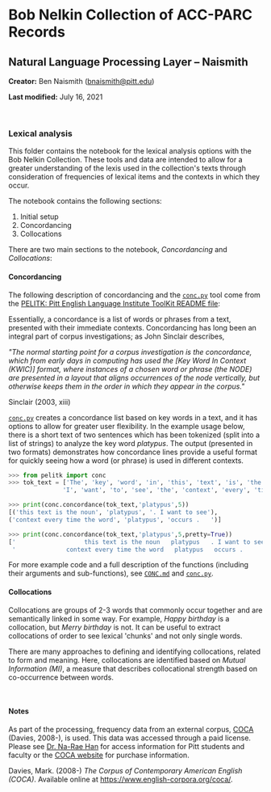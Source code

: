 # Bob Nelkin Collection of ACC-PARC Records

## Natural Language Processing Layer – Naismith

**Creator:** Ben Naismith (bnaismith@pitt.edu)  

**Last modified:** July 16, 2021

<br>

### Lexical analysis

This folder contains the notebook for the lexical analysis options with the Bob Nelkin Collection. These tools and data are intended to allow for a greater understanding of the lexis used in the collection's texts through consideration of frequencies of lexical items and the contexts in which they occur.

The notebook contains the following sections:

1. Initial setup
2. Concordancing
3. Collocations  

There are two main sections to the notebook, _Concordancing_ and _Collocations_:  

#### Concordancing

The following description of concordancing and the [`conc.py`](https://github.com/ELI-Data-Mining-Group/pelitk/blob/master/pelitk/conc.py) tool come from the [PELITK: Pitt English Language Institute ToolKit README file](https://github.com/ELI-Data-Mining-Group/pelitk):

Essentially, a concordance is a list of words or phrases from a text, presented with their immediate contexts. Concordancing has long been an integral part of corpus investigations; as John Sinclair describes,  

_"The normal starting point for a corpus investigation is the concordance, which from early days in computing has used the [Key Word In Context (KWIC)] format, where instances of a chosen word or phrase (the NODE) are presented in a layout that aligns occurrences of the node vertically, but otherwise keeps them in the order in which they appear in the corpus."_  

Sinclair (2003, xiii)  

[`conc.py`](https://github.com/ELI-Data-Mining-Group/pelitk/blob/master/pelitk/conc.py) creates a concordance list based on key words in a text, and it has options to allow for greater user flexibility. In the example usage below, there is a short text of two sentences which has been tokenized (split into a list of strings) to analyze the key word _platypus_. The output (presented in two formats) demonstrates how concordance lines provide a useful format for quickly seeing how a word (or phrase) is used in different contexts.


```python
>>> from pelitk import conc
>>> tok_text = ['The', 'key', 'word', 'in', 'this', 'text', 'is', 'the', 'noun', 'platypus', '.',
               'I', 'want', 'to', 'see', 'the', 'context', 'every', 'time', 'the', 'word', 'platypus', 'occurs', '.']

>>> print(conc.concordance(tok_text,'platypus',5))
[('this text is the noun', 'platypus', '. I want to see'),
('context every time the word', 'platypus', 'occurs .   ')]

>>> print(conc.concordance(tok_text,'platypus',5,pretty=True))
['                   this text is the noun   platypus   . I want to see                         ',
 '              context every time the word   platypus   occurs .                                ']
```

For more example code and a full description of the functions (including their arguments and sub-functions), see [`CONC.md`](https://github.com/ELI-Data-Mining-Group/pelitk/blob/master/docs/CONC.md) and [`conc.py`](https://github.com/ELI-Data-Mining-Group/pelitk/blob/master/pelitk/conc.py).

#### Collocations

Collocations are groups of 2-3 words that commonly occur together and are semantically linked in some way. For example, _Happy birthday_ is a collocation, but _Merry birthday_ is not. It can be useful to extract collocations of order to see lexical 'chunks' and not only single words.  

There are many approaches to defining and identifying collocations, related to form and meaning. Here, collocations are identified based on _Mutual Information (MI)_, a measure that describes collocational strength based on co-occurrence between words.

<br>

#### Notes

As part of the processing, frequency data from an external corpus, [COCA](https://www.english-corpora.org/coca/) (Davies, 2008-), is used. This data was accessed through a paid license. Please see [Dr. Na-Rae Han](https://www.linguistics.pitt.edu/people/na-rae-han) for access information for Pitt students and faculty or the [COCA website](https://www.wordfrequency.info/purchase.asp) for purchase information.  

Davies, Mark. (2008-) _The Corpus of Contemporary American English (COCA)_. Available online at https://www.english-corpora.org/coca/.
